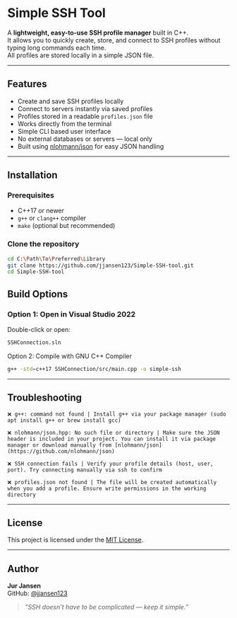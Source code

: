 # Simple SSH Tool

A **lightweight, easy-to-use SSH profile manager** built in C++.  
It allows you to quickly create, store, and connect to SSH profiles without typing long commands each time.  
All profiles are stored locally in a simple JSON file.

---

## Features

- Create and save SSH profiles locally  
- Connect to servers instantly via saved profiles
- Profiles stored in a readable `profiles.json` file  
- Works directly from the terminal
- Simple CLI based user interface
- No external databases or servers — local only  
- Built using [nlohmann/json](https://github.com/nlohmann/json) for easy JSON handling  

---

## Installation

### Prerequisites
- C++17 or newer  
- `g++` or `clang++` compiler  
- `make` (optional but recommended)

### Clone the repository
```bash
cd C:\Path\To\Preferred\Library
git clone https://github.com/jjansen123/Simple-SSH-tool.git
cd Simple-SSH-tool
```

## Build Options
### Option 1: Open in Visual Studio 2022
Double-click or open:

```bash
SSHConnection.sln
```

Option 2: Compile with GNU C++ Compiler
```bash
g++ -std=c++17 SSHConnection/src/main.cpp -o simple-ssh
```
---
## Troubleshooting
```
❌ g++: command not found | Install g++ via your package manager (sudo apt install g++ or brew install gcc)
```
```
❌ nlohmann/json.hpp: No such file or directory | Make sure the JSON header is included in your project. You can install it via package manager or download manually from [nlohmann/json](https://github.com/nlohmann/json)
```
```
❌ SSH connection fails | Verify your profile details (host, user, port). Try connecting manually via ssh to confirm
```
```
❌ profiles.json not found | The file will be created automatically when you add a profile. Ensure write permissions in the working directory
```
---

## License

This project is licensed under the [MIT License](LICENSE).

---

## Author

**Jur Jansen**  
GitHub: [@jjansen123](https://github.com/jjansen123)

> _“SSH doesn’t have to be complicated — keep it simple.”_
